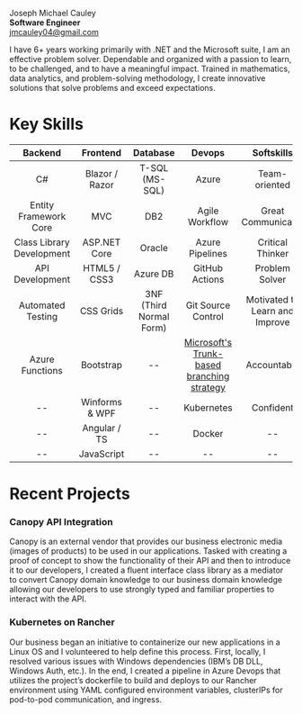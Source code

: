 Joseph Michael Cauley  
**Software Engineer**  
jmcauley04@gmail.com

I have 6+ years working primarily with .NET and the Microsoft suite, I am an effective problem solver. Dependable and organized with a passion to learn, to be challenged, and to have a meaningful impact. Trained in mathematics, data analytics, and problem-solving methodology, I create innovative solutions that solve problems and exceed expectations.

# Key Skills

Backend                   | Frontend           | Database                | Devops                                                                                                                      | Softskills
:---:                     | :---:              | :---:                   | :---:                                                                                                                       | :---:
C#                        | Blazor / Razor     | T-SQL (MS-SQL)          | Azure                                                                                                                       | Team-oriented
Entity Framework Core     | MVC                | DB2                     | Agile Workflow                                                                                                              | Great Communicator
Class Library Development | ASP.NET Core       | Oracle                  | Azure Pipelines                                                                                                             | Critical Thinker
API Development           | HTML5 / CSS3       | Azure DB                | GitHub Actions                                                                                                              | Problem Solver
Automated Testing         | CSS Grids          | 3NF (Third Normal Form) | Git Source Control                                                                                                          | Motivated to Learn and Improve
Azure Functions           | Bootstrap          | --                      | [Microsoft's Trunk-based branching strategy](https://docs.microsoft.com/en-us/devops/develop/how-microsoft-develops-devops) | Accountable
--                        | Winforms & WPF     | --                      | Kubernetes                                                                                                                  | Confident
--                        | Angular / TS       | --                      | Docker                                                                                                                      | --
--                        | JavaScript         | --                      | --                                                                                                                          | --




# Recent Projects

### Canopy API Integration
Canopy is an external vendor that provides our business electronic media (images of products) to be used in our applications. Tasked with creating a proof of concept to show the functionality of their API and then to introduce it to our developers, I created a fluent interface class library as a mediator to convert Canopy domain knowledge to our business domain knowledge allowing our developers to use strongly typed and familiar properties to interact with the API.

### Kubernetes on Rancher
Our business began an initiative to containerize our new applications in a Linux OS and I volunteered to help define this process. First, locally, I resolved various issues with Windows dependencies (IBM’s DB DLL, Windows Auth, etc.). In the end, I created a pipeline in Azure Devops that utilizes the project’s dockerfile to build and deploys to our Rancher environment using YAML configured environment variables, clusterIPs for pod-to-pod communication, and ingress.


<!---
jmcauley04/jmcauley04 is a ✨ special ✨ repository because its `README.md` (this file) appears on your GitHub profile.
You can click the Preview link to take a look at your changes.
--->
